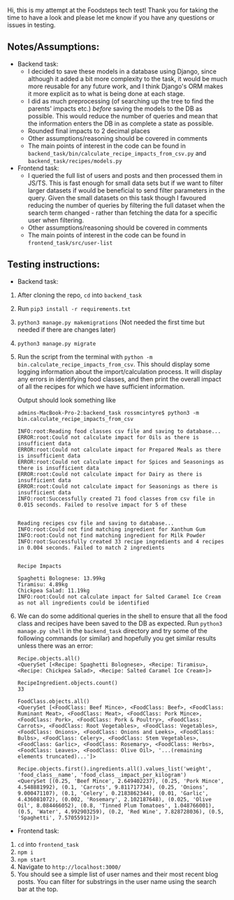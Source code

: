 Hi, this is my attempt at the Foodsteps tech test! Thank you for taking the time to have a look and please let me know if you have any questions or issues in testing.

**Notes/Assumptions:**
-
- Backend task:
  - I decided to save these models in a database using Django, since although it added a bit more complexity to the task, it would be much more reusable for any future work, and I think Django's ORM makes it more explicit as to what is being done at each stage.
  - I did as much preprocessing (of searching up the tree to find the parents' impacts etc.) _before_ saving the models to the DB as possible. This would reduce the number of queries and mean that the information enters the DB in as complete a state as possible.
  - Rounded final impacts to 2 decimal places
  - Other assumptions/reasoning should be covered in comments
  - The main points of interest in the code can be found in `backend_task/bin/calculate_recipe_impacts_from_csv.py` and `backend_task/recipes/models.py`
- Frontend task:
  - I queried the full list of users and posts and then processed them in JS/TS. This is fast enough for small data sets but if we want to filter larger datasets if would be beneficial to send filter parameters in the query. Given the small datasets on this task though I favoured reducing the number of queries by filtering the full dataset when the search term changed - rather than fetching the data for a specific user when filtering.
  - Other assumptions/reasoning should be covered in comments
  - The main points of interest in the code can be found in `frontend_task/src/user-list`

**Testing instructions:**
-
- Backend task:

1. After cloning the repo, `cd` into `backend_task`
2. Run `pip3 install -r requirements.txt`
3. `python3 manage.py makemigrations` (Not needed the first time but needed if there are changes later)
4. `python3 manage.py migrate`
5. Run the script from the terminal with `python -m bin.calculate_recipe_impacts_from_csv`. This should display some logging information about the import/calculation process. It will display any errors in identifying food classes, and then print the overall impact of all the recipes for which we have sufficient information.

    Output should look something like
    ```
   admins-MacBook-Pro-2:backend_task rossmcintyre$ python3 -m bin.calculate_recipe_impacts_from_csv

    INFO:root:Reading food classes csv file and saving to database...
    ERROR:root:Could not calculate impact for Oils as there is insufficient data
    ERROR:root:Could not calculate impact for Prepared Meals as there is insufficient data
    ERROR:root:Could not calculate impact for Spices and Seasonings as there is insufficient data
    ERROR:root:Could not calculate impact for Dairy as there is insufficient data
    ERROR:root:Could not calculate impact for Seasonings as there is insufficient data
    INFO:root:Successfully created 71 food classes from csv file in 0.015 seconds. Failed to resolve impact for 5 of these
    
    
    Reading recipes csv file and saving to database...
    INFO:root:Could not find matching ingredient for Xanthum Gum
    INFO:root:Could not find matching ingredient for Milk Powder
    INFO:root:Successfully created 33 recipe ingredients and 4 recipes in 0.004 seconds. Failed to match 2 ingredients
    
    
    Recipe Impacts 
    
    Spaghetti Bolognese: 13.99kg
    Tiramisu: 4.89kg
    Chickpea Salad: 11.19kg
    INFO:root:Could not calculate impact for Salted Caramel Ice Cream as not all ingredients could be identified
    ```
6. We can do some additional queries in the shell to ensure that all the food class and recipes have been saved to the DB as expected.
Run `python3 manage.py shell` in the `backend_task` directory and try some of the following commands (or similar) and hopefully you get similar results unless there was an error:
    
    ```
    Recipe.objects.all()
    <QuerySet [<Recipe: Spaghetti Bolognese>, <Recipe: Tiramisu>, <Recipe: Chickpea Salad>, <Recipe: Salted Caramel Ice Cream>]>
    ```
    ```
    RecipeIngredient.objects.count()
    33
    ```
    ```
    FoodClass.objects.all()
    <QuerySet [<FoodClass: Beef Mince>, <FoodClass: Beef>, <FoodClass: Ruminant Meat>, <FoodClass: Meat>, <FoodClass: Pork Mince>, <FoodClass: Pork>, <FoodClass: Pork & Poultry>, <FoodClass: Carrots>, <FoodClass: Root Vegetables>, <FoodClass: Vegetables>, <FoodClass: Onions>, <FoodClass: Onions and Leeks>, <FoodClass: Bulbs>, <FoodClass: Celery>, <FoodClass: Stem Vegetables>, <FoodClass: Garlic>, <FoodClass: Rosemary>, <FoodClass: Herbs>, <FoodClass: Leaves>, <FoodClass: Olive Oil>, '...(remaining elements truncated)...']>
    ```
    ```
    Recipe.objects.first().ingredients.all().values_list('weight', 'food_class__name', 'food_class__impact_per_kilogram')
    <QuerySet [(0.25, 'Beef Mince', 2.649402237), (0.25, 'Pork Mince', 4.548881992), (0.1, 'Carrots', 9.811717734), (0.25, 'Onions', 9.000471107), (0.1, 'Celery', 0.2183862344), (0.01, 'Garlic', 4.436081072), (0.002, 'Rosemary', 2.102187648), (0.025, 'Olive Oil', 8.084466052), (0.8, 'Tinned Plum Tomatoes', 1.048766001), (0.5, 'Water', 4.992903259), (0.2, 'Red Wine', 7.828728036), (0.5, 'Spaghetti', 7.57055912)]>
    ```

- Frontend task:

1. `cd` into `frontend_task`
2. `npm i`
3. `npm start`
4. Navigate to `http://localhost:3000/`
5. You should see a simple list of user names and their most recent blog posts. You can filter for substrings in the user name using the search bar at the top.